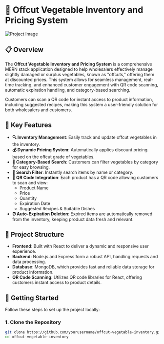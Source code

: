 # 🥦 Offcut Vegetable Inventory and Pricing System

![Project Image](image_placeholder.png) <!-- Replace with actual image path -->

## 📋 Overview

The **Offcut Vegetable Inventory and Pricing System** is a comprehensive MERN stack application designed to help wholesalers effectively manage slightly damaged or surplus vegetables, known as "offcuts," offering them at discounted prices. This system allows for seamless management, real-time tracking, and enhanced customer engagement with QR code scanning, automatic expiration handling, and category-based searching. 

Customers can scan a QR code for instant access to product information, including suggested recipes, making this system a user-friendly solution for both wholesalers and customers.

## 🎯 Key Features

- **🔍 Inventory Management**: Easily track and update offcut vegetables in the inventory.
- **💰 Dynamic Pricing System**: Automatically applies discount pricing based on the offcut grade of vegetables.
- **🔖 Category-Based Search**: Customers can filter vegetables by category for easy browsing.
- **🔎 Search Filter**: Instantly search items by name or category.
- **📱 QR Code Integration**: Each product has a QR code allowing customers to scan and view:
  - Product Name
  - Price
  - Quantity
  - Expiration Date
  - Suggested Recipes & Suitable Dishes
- **⏰ Auto-Expiration Deletion**: Expired items are automatically removed from the inventory, keeping product data fresh and relevant.

## 📂 Project Structure

- **Frontend**: Built with React to deliver a dynamic and responsive user experience.
- **Backend**: Node.js and Express form a robust API, handling requests and data processing.
- **Database**: MongoDB, which provides fast and reliable data storage for product information.
- **QR Code Scanning**: Utilizes QR code libraries for React, offering customers instant access to product details.

## 🚀 Getting Started

Follow these steps to set up the project locally:

### 1. Clone the Repository

```bash
git clone https://github.com/yourusername/offcut-vegetable-inventory.git
cd offcut-vegetable-inventory
